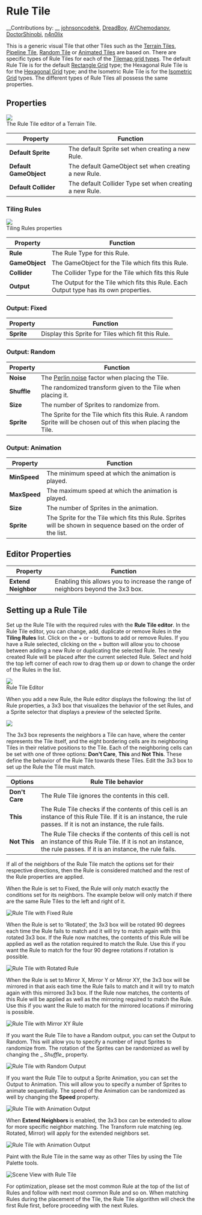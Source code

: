 # Rule Tile

__Contributions by:
__ [johnsoncodehk](https://github.com/johnsoncodehk), [DreadBoy](https://github.com/DreadBoy), [AVChemodanov](https://github.com/AVChemodanov), [DoctorShinobi](https://github.com/DoctorShinobi), [n4n0lix](https://github.com/n4n0lix)

This is a generic visual Tile that other Tiles such as
the [Terrain Tiles](TerrainTile.md), [Pipeline Tile](PipelineTile.md), [Random Tile](RandomTile.md)
or [Animated Tiles](AnimatedTile.md) are based on. There are specific types of Rule Tiles for each of
the [Tilemap grid types](https://docs.unity3d.com/Manual/class-Grid.html). The default Rule Tile is for the
default [Rectangle Grid](https://docs.unity3d.com/Manual/Tilemap-CreatingTilemaps.html) type; the Hexagonal Rule Tile is
for the [Hexagonal Grid](https://docs.unity3d.com/Manual/Tilemap-Hexagonal.html) type; and the Isometric Rule Tile is
for the [Isometric Grid](https://docs.unity3d.com/Manual/Tilemap-Isometric.html) types. The different types of Rule
Tiles all possess the same properties.

## Properties

![](images/RuleTileEditor.png)<br/>The Rule Tile editor of a Terrain Tile.

| Property               | Function                                                |
|------------------------|---------------------------------------------------------|
| __Default Sprite__     | The default Sprite set when creating a new Rule.        |
| __Default GameObject__ | The default GameObject set when creating a new Rule.    |
| __Default Collider__   | The default Collider Type set when creating a new Rule. |

### Tiling Rules

![](images/RuleTileRule.png)<br/>Tiling Rules properties

| Property       | Function                                                                               |
|----------------|----------------------------------------------------------------------------------------|
| __Rule__       | The Rule Type for this Rule.                                                           |
| __GameObject__ | The GameObject for the Tile which fits this Rule.                                      |
| __Collider__   | The Collider Type for the Tile which fits this Rule                                    |
| __Output__     | The Output for the Tile which fits this Rule. Each Output type has its own properties. |

### Output: Fixed

| Property   | Function                                           |
|------------|----------------------------------------------------|
| __Sprite__ | Display this Sprite for Tiles which fit this Rule. |

### Output: Random

| Property    | Function                                                                                                        |
|-------------|-----------------------------------------------------------------------------------------------------------------|
| __Noise__   | The [Perlin noise](https://en.wikipedia.org/wiki/Perlin_noise) factor when placing the Tile.                    |
| __Shuffle__ | The randomized transform given to the Tile when placing it.                                                     |
| __Size__    | The number of Sprites to randomize from.                                                                        |
| __Sprite__  | The Sprite for the Tile which fits this Rule. A random Sprite will be chosen out of this when placing the Tile. |

### Output: Animation

| Property     | Function                                                                                                        |
|--------------|-----------------------------------------------------------------------------------------------------------------|
| __MinSpeed__ | The minimum speed at which the animation is played.                                                             |
| __MaxSpeed__ | The maximum speed at which the animation is played.                                                             |
| __Size__     | The number of Sprites in the animation.                                                                         |
| __Sprite__   | The Sprite for the Tile which fits this Rule. Sprites will be shown in sequence based on the order of the list. |

## Editor Properties

| Property            | Function                                                                        |
|---------------------|---------------------------------------------------------------------------------|
| __Extend Neighbor__ | Enabling this allows you to increase the range of neighbors beyond the 3x3 box. |

## <a name="Usage"></a>Setting up a Rule Tile

Set up the Rule Tile with the required rules with the __Rule Tile editor__. In the Rule Tile editor, you can change,
add, duplicate or remove Rules in the **Tiling Rules** list. Click on the + or - buttons to add or remove Rules. If you
have a Rule selected, clicking on the + button will allow you to choose between adding a new Rule or duplicating the
selected Rule. The newly created Rule will be placed after the current selected Rule. Select and hold the top left
corner of each row to drag them up or down to change the order of the Rules in the list.

![](images/RuleTileEditor.png)<br/>Rule Tile Editor

When you add a new Rule, the Rule editor displays the following: the list of Rule properties, a 3x3 box that visualizes
the behavior of the set Rules, and a Sprite selector that displays a preview of the selected Sprite.

![](images/RuleTileRule.png)

The 3x3 box represents the neighbors a Tile can have, where the center represents the Tile itself, and the eight
bordering cells are its neighboring Tiles in their relative positions to the Tile. Each of the neighboring cells can be
set with one of three options: **Don't Care**, **This** and **Not This**. These define the behavior of the Rule Tile
towards these Tiles. Edit the 3x3 box to set up the Rule the Tile must match.

| Options        | Rule Tile behavior                                                                                                                                                       |
|----------------|--------------------------------------------------------------------------------------------------------------------------------------------------------------------------|
| __Don't Care__ | The Rule Tile ignores the contents in this cell.                                                                                                                         |
| __This__       | The Rule Tile checks if the contents of this cell is an instance of this Rule Tile. If it is an instance, the rule passes. If it is not an instance, the rule fails.     |
| __Not This__   | The Rule Tile checks if the contents of this cell is not an instance of this Rule Tile. If it is not an instance, the rule passes. If it is an instance, the rule fails. |

If all of the neighbors of the Rule Tile match the options set for their respective directions, then the Rule is
considered matched and the rest of the Rule properties are applied.

When the Rule is set to Fixed, the Rule will only match exactly the conditions set for its neighbors. The example below
will only match if there are the same Rule Tiles to the left and right of it.

![Rule Tile with Fixed Rule](images/RuleTileRuleFixed.png)

When the Rule is set to ‘Rotated’, the 3x3 box will be rotated 90 degrees each time the Rule fails to match and it will
try to match again with this rotated 3x3 box. If the Rule now matches, the contents of this Rule will be applied as well
as the rotation required to match the Rule. Use this if you want the Rule to match for the four 90 degree rotations if
rotation is possible.

![Rule Tile with Rotated Rule](images/RuleTileRuleRotated.png)

When the Rule is set to Mirror X, Mirror Y or Mirror XY, the 3x3 box will be mirrored in that axis each time the Rule
fails to match and it will try to match again with this mirrored 3x3 box. If the Rule now matches, the contents of this
Rule will be applied as well as the mirroring required to match the Rule. Use this if you want the Rule to match for the
mirrored locations if mirroring is possible.

![Rule Tile with Mirror XY Rule](images/RuleTileRuleMirror.png)

If you want the Rule Tile to have a Random output, you can set the Output to Random. This will allow you to specify a
number of input Sprites to randomize from. The rotation of the Sprites can be randomized as well by changing the _
_Shuffle__ property.

![Rule Tile with Random Output](images/RuleTileOutputRandom.png)

If you want the Rule Tile to output a Sprite Animation, you can set the Output to Animation. This will allow you to
specify a number of Sprites to animate sequentially. The speed of the Animation can be randomized as well by changing
the __Speed__ property.

![Rule Tile with Animation Output](images/RuleTileOutputAnimation.png)

When <b>Extend Neighbors</b> is enabled, the 3x3 box can be extended to allow for more specific neighbor matching. The
Transform rule matching (eg. Rotated, Mirror) will apply for the extended neighbors set.

![Rule Tile with Animation Output](images/RuleTileRuleExtendNeighbor.png)

Paint with the Rule Tile in the same way as other Tiles by using the Tile Palette tools.

![Scene View with Rule Tile](images/RuleTile.png)

For optimization, please set the most common Rule at the top of the list of Rules and follow with next most common Rule
and so on. When matching Rules during the placement of the Tile, the Rule Tile algorithm will check the first Rule
first, before proceeding with the next Rules.